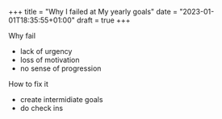 +++
title = "Why I failed at My yearly goals"
date = "2023-01-01T18:35:55+01:00"
draft = true
+++

Why fail

- lack of urgency
- loss of motivation
- no sense of progression
    
How to fix it

- create intermidiate goals
- do check ins
